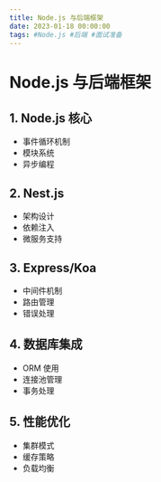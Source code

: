 ```yaml
---
title: Node.js 与后端框架
date: 2023-01-18 00:00:00
tags: #Node.js #后端 #面试准备
---
```


# Node.js 与后端框架

## 1. Node.js 核心
- 事件循环机制
- 模块系统
- 异步编程

## 2. Nest.js
- 架构设计
- 依赖注入
- 微服务支持

## 3. Express/Koa
- 中间件机制
- 路由管理
- 错误处理

## 4. 数据库集成
- ORM 使用
- 连接池管理
- 事务处理

## 5. 性能优化
- 集群模式
- 缓存策略
- 负载均衡
